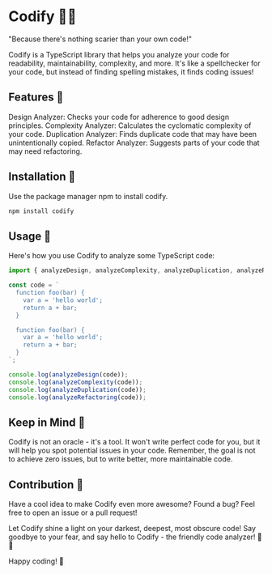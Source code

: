# Codify 🚀🎉
"Because there's nothing scarier than your own code!"

Codify is a TypeScript library that helps you analyze your code for readability, maintainability, complexity, and more. It's like a spellchecker for your code, but instead of finding spelling mistakes, it finds coding issues!

## Features 🎁
Design Analyzer: Checks your code for adherence to good design principles.
Complexity Analyzer: Calculates the cyclomatic complexity of your code.
Duplication Analyzer: Finds duplicate code that may have been unintentionally copied.
Refactor Analyzer: Suggests parts of your code that may need refactoring.

## Installation 🚀
Use the package manager npm to install codify.

```bash
npm install codify
```

## Usage 📖
Here's how you use Codify to analyze some TypeScript code:

```javascript
import { analyzeDesign, analyzeComplexity, analyzeDuplication, analyzeRefactoring } from 'codify';

const code = `
  function foo(bar) {
    var a = 'hello world';
    return a + bar;
  }

  function foo(bar) {
    var a = 'hello world';
    return a + bar;
  }
`;

console.log(analyzeDesign(code));
console.log(analyzeComplexity(code));
console.log(analyzeDuplication(code));
console.log(analyzeRefactoring(code));
```

## Keep in Mind 🤔
Codify is not an oracle - it's a tool. It won't write perfect code for you, but it will help you spot potential issues in your code. Remember, the goal is not to achieve zero issues, but to write better, more maintainable code.

## Contribution 🤝
Have a cool idea to make Codify even more awesome? Found a bug? Feel free to open an issue or a pull request!

Let Codify shine a light on your darkest, deepest, most obscure code! Say goodbye to your fear, and say hello to Codify - the friendly code analyzer! 👋🎉

Happy coding! 🎉
